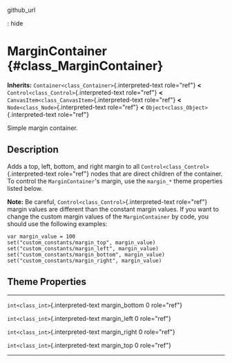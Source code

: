 github\_url

:   hide

MarginContainer {#class_MarginContainer}
===============

**Inherits:** `Container<class_Container>`{.interpreted-text role="ref"}
**\<** `Control<class_Control>`{.interpreted-text role="ref"} **\<**
`CanvasItem<class_CanvasItem>`{.interpreted-text role="ref"} **\<**
`Node<class_Node>`{.interpreted-text role="ref"} **\<**
`Object<class_Object>`{.interpreted-text role="ref"}

Simple margin container.

Description
-----------

Adds a top, left, bottom, and right margin to all
`Control<class_Control>`{.interpreted-text role="ref"} nodes that are
direct children of the container. To control the `MarginContainer`\'s
margin, use the `margin_*` theme properties listed below.

**Note:** Be careful, `Control<class_Control>`{.interpreted-text
role="ref"} margin values are different than the constant margin values.
If you want to change the custom margin values of the `MarginContainer`
by code, you should use the following examples:

    var margin_value = 100
    set("custom_constants/margin_top", margin_value)
    set("custom_constants/margin_left", margin_value)
    set("custom_constants/margin_bottom", margin_value)
    set("custom_constants/margin_right", margin_value)

Theme Properties
----------------

  ------------------------------------ ---------------- ---
  `int<class_int>`{.interpreted-text   margin\_bottom   0
  role="ref"}                                           

  `int<class_int>`{.interpreted-text   margin\_left     0
  role="ref"}                                           

  `int<class_int>`{.interpreted-text   margin\_right    0
  role="ref"}                                           

  `int<class_int>`{.interpreted-text   margin\_top      0
  role="ref"}                                           
  ------------------------------------ ---------------- ---
